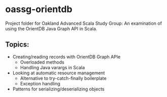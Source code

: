 # oassg-orientdb

Project folder for Oakland Advanced Scala Study Group: An examination of using the OrientDB Java Graph API in Scala.

## Topics:
* Creating/reading records with OrientDB Graph APIe
  * Overloaded methods
  * Handling Java varargs in Scala
* Looking at automatic resource management
  * Alternative to try-catch-finally boilerplate
  * Exception handling
* Patterns for serializing/deserializing objects
